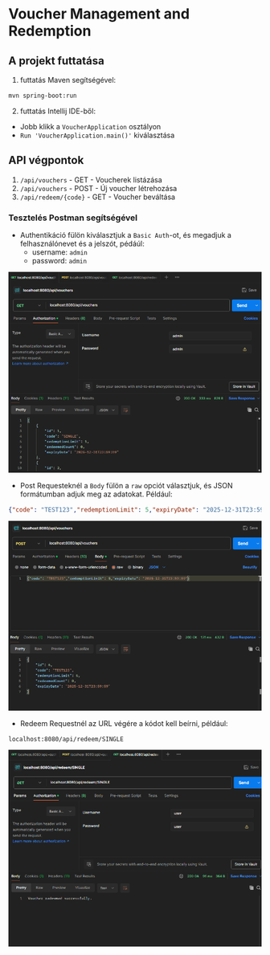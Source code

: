 # Voucher Management and Redemption

## A projekt futtatása

1. futtatás Maven segítségével:
```bash
mvn spring-boot:run
```
2. futtatás Intellij IDE-ből:
- Jobb klikk a `VoucherApplication` osztályon
- `Run 'VoucherApplication.main()'` kiválasztása

## API végpontok

1. ``` /api/vouchers ``` - GET - Voucherek listázása
2. ``` /api/vouchers ``` - POST - Új voucher létrehozása
3. ``` /api/redeem/{code} ``` - GET - Voucher beváltása

### Tesztelés Postman segítségével

- Authentikáció fülön kiválasztjuk a `Basic Auth`-ot, és megadjuk a felhasználónevet és a jelszót, pédáúl:
  - username: `admin`
  - password: `admin`

![Auth Example](src/main/resources/static/auth.png)

- Post Requesteknél a `Body` fülön a `raw` opciót választjuk, és JSON formátumban adjuk meg az adatokat. Például:
```json
{"code": "TEST123","redemptionLimit": 5,"expiryDate": "2025-12-31T23:59:59"}
```

![Post Request](src/main/resources/static/post.png)

- Redeem Requestnél az URL végére a kódot kell beírni, például:
```
localhost:8080/api/redeem/SINGLE
```
![Redeem Request](src/main/resources/static/redeem.png)
